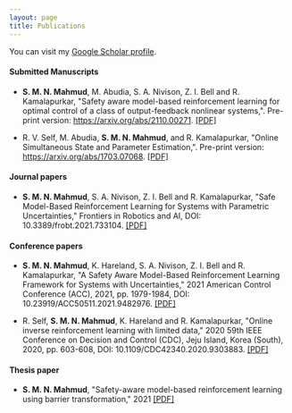 ```yaml
---
layout: page
title: Publications
---
```


You can visit my <a href="https://scholar.google.com/citations?user=aFbcmH0AAAAJ&hl=en" target="_blank">Google Scholar profile</a>.
<br />

#### Submitted Manuscripts

- <b>S. M. N. Mahmud</b>, M. Abudia, S. A. Nivison, Z. I. Bell and R. Kamalapurkar, "Safety aware model-based reinforcement learning for optimal control of a
  class of output-feedback nonlinear systems,". Pre-print version: https://arxiv.org/abs/2110.00271. [[PDF]](https://arxiv.org/abs/2110.00271)

- R. V. Self, M. Abudia, <b>S. M. N. Mahmud</b>, and R. Kamalapurkar, "Online Simultaneous State and Parameter Estimation,". Pre-print version: https://arxiv.org/abs/1703.07068.
[[PDF]](https://arxiv.org/abs/1703.07068)

#### Journal papers

- <b>S. M. N. Mahmud</b>, S. A. Nivison, Z. I. Bell and R. Kamalapurkar, "Safe Model-Based Reinforcement Learning for Systems with Parametric Uncertainties," Frontiers in Robotics and AI, DOI: 10.3389/frobt.2021.733104. 
[[PDF]](https://www.frontiersin.org/articles/10.3389/frobt.2021.733104/abstract)


#### Conference papers

- <b>S. M. N. Mahmud</b>, K. Hareland, S. A. Nivison, Z. I. Bell and R. Kamalapurkar, "A Safety Aware Model-Based Reinforcement Learning Framework for Systems with Uncertainties," 2021 American Control Conference (ACC), 2021, pp. 1979-1984, DOI: 10.23919/ACC50511.2021.9482976. 
[[PDF]](https://ieeexplore.ieee.org/abstract/document/9482976)

- R. Self, <b>S. M. N. Mahmud</b>, K. Hareland and R. Kamalapurkar, "Online inverse reinforcement learning with limited data," 2020 59th IEEE Conference on Decision and Control (CDC), Jeju Island, Korea (South), 2020, pp. 603-608, DOI: 10.1109/CDC42340.2020.9303883.
[[PDF]](https://ieeexplore.ieee.org/document/9303883)

#### Thesis paper

- <b>S. M. N. Mahmud</b>, "Safety-aware model-based reinforcement learning using barrier transformation," 2021 [[PDF]](https://scc-lab.github.io/Preprints/SCC.Mahmud2021.pdf)






